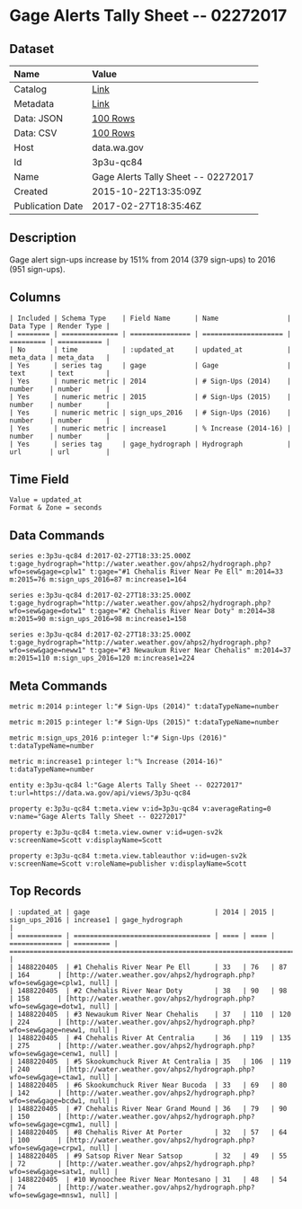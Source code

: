 # Gage Alerts Tally Sheet -- 02272017

## Dataset

| Name | Value |
| :--- | :---- |
| Catalog | [Link](https://catalog.data.gov/dataset/gage-alerts-tally-sheet-11042015) |
| Metadata | [Link](https://data.wa.gov/api/views/3p3u-qc84) |
| Data: JSON | [100 Rows](https://data.wa.gov/api/views/3p3u-qc84/rows.json?max_rows=100) |
| Data: CSV | [100 Rows](https://data.wa.gov/api/views/3p3u-qc84/rows.csv?max_rows=100) |
| Host | data.wa.gov |
| Id | 3p3u-qc84 |
| Name | Gage Alerts Tally Sheet -- 02272017 |
| Created | 2015-10-22T13:35:09Z |
| Publication Date | 2017-02-27T18:35:46Z |

## Description

Gage alert sign-ups increase by 151% from 2014 (379 sign-ups) to 2016 (951 sign-ups).

## Columns

```ls
| Included | Schema Type    | Field Name      | Name                 | Data Type | Render Type |
| ======== | ============== | =============== | ==================== | ========= | =========== |
| No       | time           | :updated_at     | updated_at           | meta_data | meta_data   |
| Yes      | series tag     | gage            | Gage                 | text      | text        |
| Yes      | numeric metric | 2014            | # Sign-Ups (2014)    | number    | number      |
| Yes      | numeric metric | 2015            | # Sign-Ups (2015)    | number    | number      |
| Yes      | numeric metric | sign_ups_2016   | # Sign-Ups (2016)    | number    | number      |
| Yes      | numeric metric | increase1       | % Increase (2014-16) | number    | number      |
| Yes      | series tag     | gage_hydrograph | Hydrograph           | url       | url         |
```

## Time Field

```ls
Value = updated_at
Format & Zone = seconds
```

## Data Commands

```ls
series e:3p3u-qc84 d:2017-02-27T18:33:25.000Z t:gage_hydrograph="http://water.weather.gov/ahps2/hydrograph.php?wfo=sew&gage=cplw1" t:gage="#1 Chehalis River Near Pe Ell" m:2014=33 m:2015=76 m:sign_ups_2016=87 m:increase1=164

series e:3p3u-qc84 d:2017-02-27T18:33:25.000Z t:gage_hydrograph="http://water.weather.gov/ahps2/hydrograph.php?wfo=sew&gage=dotw1" t:gage="#2 Chehalis River Near Doty" m:2014=38 m:2015=90 m:sign_ups_2016=98 m:increase1=158

series e:3p3u-qc84 d:2017-02-27T18:33:25.000Z t:gage_hydrograph="http://water.weather.gov/ahps2/hydrograph.php?wfo=sew&gage=neww1" t:gage="#3 Newaukum River Near Chehalis" m:2014=37 m:2015=110 m:sign_ups_2016=120 m:increase1=224
```

## Meta Commands

```ls
metric m:2014 p:integer l:"# Sign-Ups (2014)" t:dataTypeName=number

metric m:2015 p:integer l:"# Sign-Ups (2015)" t:dataTypeName=number

metric m:sign_ups_2016 p:integer l:"# Sign-Ups (2016)" t:dataTypeName=number

metric m:increase1 p:integer l:"% Increase (2014-16)" t:dataTypeName=number

entity e:3p3u-qc84 l:"Gage Alerts Tally Sheet -- 02272017" t:url=https://data.wa.gov/api/views/3p3u-qc84

property e:3p3u-qc84 t:meta.view v:id=3p3u-qc84 v:averageRating=0 v:name="Gage Alerts Tally Sheet -- 02272017"

property e:3p3u-qc84 t:meta.view.owner v:id=ugen-sv2k v:screenName=Scott v:displayName=Scott

property e:3p3u-qc84 t:meta.view.tableauthor v:id=ugen-sv2k v:screenName=Scott v:roleName=publisher v:displayName=Scott
```

## Top Records

```ls
| :updated_at | gage                               | 2014 | 2015 | sign_ups_2016 | increase1 | gage_hydrograph                                                          | 
| =========== | ================================== | ==== | ==== | ============= | ========= | ======================================================================== | 
| 1488220405  | #1 Chehalis River Near Pe Ell      | 33   | 76   | 87            | 164       | [http://water.weather.gov/ahps2/hydrograph.php?wfo=sew&gage=cplw1, null] | 
| 1488220405  | #2 Chehalis River Near Doty        | 38   | 90   | 98            | 158       | [http://water.weather.gov/ahps2/hydrograph.php?wfo=sew&gage=dotw1, null] | 
| 1488220405  | #3 Newaukum River Near Chehalis    | 37   | 110  | 120           | 224       | [http://water.weather.gov/ahps2/hydrograph.php?wfo=sew&gage=neww1, null] | 
| 1488220405  | #4 Chehalis River At Centralia     | 36   | 119  | 135           | 275       | [http://water.weather.gov/ahps2/hydrograph.php?wfo=sew&gage=cenw1, null] | 
| 1488220405  | #5 Skookumchuck River At Centralia | 35   | 106  | 119           | 240       | [http://water.weather.gov/ahps2/hydrograph.php?wfo=sew&gage=ctaw1, null] | 
| 1488220405  | #6 Skookumchuck River Near Bucoda  | 33   | 69   | 80            | 142       | [http://water.weather.gov/ahps2/hydrograph.php?wfo=sew&gage=bcdw1, null] | 
| 1488220405  | #7 Chehalis River Near Grand Mound | 36   | 79   | 90            | 150       | [http://water.weather.gov/ahps2/hydrograph.php?wfo=sew&gage=cgmw1, null] | 
| 1488220405  | #8 Chehalis River At Porter        | 32   | 57   | 64            | 100       | [http://water.weather.gov/ahps2/hydrograph.php?wfo=sew&gage=crpw1, null] | 
| 1488220405  | #9 Satsop River Near Satsop        | 32   | 49   | 55            | 72        | [http://water.weather.gov/ahps2/hydrograph.php?wfo=sew&gage=satw1, null] | 
| 1488220405  | #10 Wynoochee River Near Montesano | 31   | 48   | 54            | 74        | [http://water.weather.gov/ahps2/hydrograph.php?wfo=sew&gage=mnsw1, null] | 
```